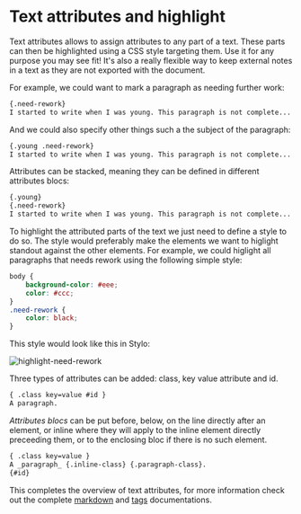 # Text attributes and highlight 

Text attributes allows to assign attributes to any part of a text. These parts can then be highlighted using a CSS style targeting them. Use it for any purpose you may see fit! It's also a really flexible way to keep external notes in a text as they are not exported with the document. 

For example, we could want to mark a paragraph as needing further work: 

```markdown
{.need-rework}
I started to write when I was young. This paragraph is not complete...  
```

And we could also specify other things such a the subject of the paragraph:

```markdown 
{.young .need-rework} 
I started to write when I was young. This paragraph is not complete... 
```

Attributes can be stacked, meaning they can be defined in different attributes blocs:  

```markdown
{.young} 
{.need-rework}
I started to write when I was young. This paragraph is not complete... 
```

To highlight the attributed parts of the text we just need to define a style to do so. The style would preferably make the elements we want to higlight standout against the other elements. For example, we could higlight all paragraphs that needs rework using the following simple style: 

```css
body {
	background-color: #eee;
	color: #ccc;
}
.need-rework {
	color: black;
}
```
 
This style would look like this in Stylo: 

![highlight-need-rework](./need-rework.jpg)


Three types of attributes can be added: class, key value attribute and id. 

```markdown
{ .class key=value #id }
A paragraph.
```

_Attributes blocs_ can be put before, below, on the line directly after an element, or inline where they will apply to the inline element directly preceeding them, or to the enclosing bloc if there is no such element. 

```markdown
{ .class key=value }
A _paragraph_ {.inline-class} {.paragraph-class}.
{#id}
```
 
This completes the overview of text attributes, for more information check out the complete [markdown](../markdown/#mdAttributes) and [tags](../tags/#tagsTools) documentations.



